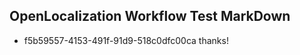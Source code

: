 ## OpenLocalization Workflow Test MarkDown
* f5b59557-4153-491f-91d9-518c0dfc00ca thanks!

<!--HONumber=Aug16_HO3-->


